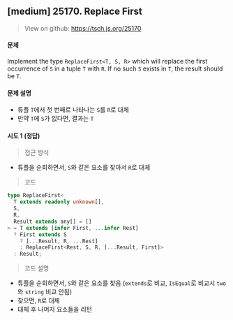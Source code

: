 ## [medium] 25170. Replace First

> View on github: https://tsch.js.org/25170

#### 문제

Implement the type `ReplaceFirst<T, S, R>` which will replace the first occurrence of `S` in a tuple `T` with `R`. If no such `S` exists in `T`, the result should be `T`.

#### 문제 설명

- 튜플 `T`에서 첫 번째로 나타나는 `S`를 `R`로 대체
- 만약 `T`에 `S`가 없다면, 결과는 `T`

#### 시도 1 (정답)

> 접근 방식

- 튜플을 순회하면서, `S`와 같은 요소를 찾아서 `R`로 대체

> 코드

```ts
type ReplaceFirst<
  T extends readonly unknown[],
  S,
  R,
  Result extends any[] = []
> = T extends [infer First, ...infer Rest]
  ? First extends S
    ? [...Result, R, ...Rest]
    : ReplaceFirst<Rest, S, R, [...Result, First]>
  : Result;
```

> 코드 설명

- 튜플을 순회하면서, `S`와 같은 요소를 찾음 (`extends`로 비교, `IsEqual`로 비교시 `two`와 `string` 비교 안됨)
- 찾으면, `R`로 대체
- 대체 후 나머지 요소들을 리턴
